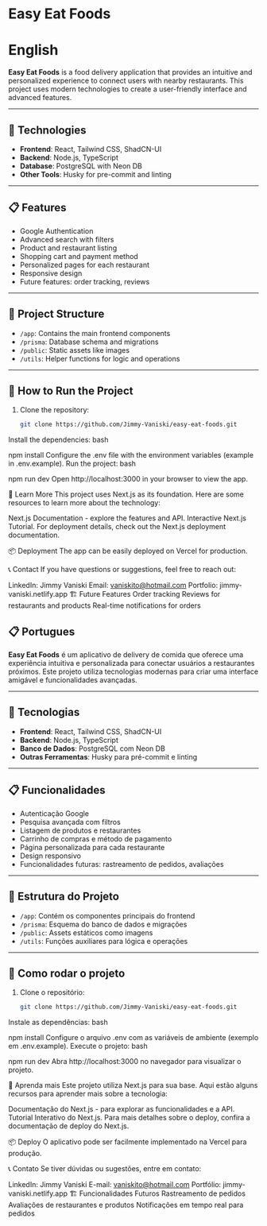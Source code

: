 # Easy Eat Foods

# English

**Easy Eat Foods** is a food delivery application that provides an intuitive and personalized experience to connect users with nearby restaurants. This project uses modern technologies to create a user-friendly interface and advanced features.

---

## 🚀 Technologies

- **Frontend**: React, Tailwind CSS, ShadCN-UI
- **Backend**: Node.js, TypeScript
- **Database**: PostgreSQL with Neon DB
- **Other Tools**: Husky for pre-commit and linting

---

## 📋 Features

- Google Authentication
- Advanced search with filters
- Product and restaurant listing
- Shopping cart and payment method
- Personalized pages for each restaurant
- Responsive design
- Future features: order tracking, reviews

---

## 📂 Project Structure

- `/app`: Contains the main frontend components
- `/prisma`: Database schema and migrations
- `/public`: Static assets like images
- `/utils`: Helper functions for logic and operations

---

## 🔧 How to Run the Project

1. Clone the repository:
   ```bash
   git clone https://github.com/Jimmy-Vaniski/easy-eat-foods.git
Install the dependencies:
bash

npm install
Configure the .env file with the environment variables (example in .env.example).
Run the project:
bash

npm run dev
Open http://localhost:3000 in your browser to view the app.

📖 Learn More
This project uses Next.js as its foundation. Here are some resources to learn more about the technology:

Next.js Documentation - explore the features and API.
Interactive Next.js Tutorial.
For deployment details, check out the Next.js deployment documentation.

📦 Deployment
The app can be easily deployed on Vercel for production.

📞 Contact
If you have questions or suggestions, feel free to reach out:

LinkedIn: Jimmy Vaniski
Email: vaniskito@hotmail.com
Portfolio: jimmy-vaniski.netlify.app
🏗️ Future Features
Order tracking
Reviews for restaurants and products
Real-time notifications for orders


## 📋 Portugues

**Easy Eat Foods** é um aplicativo de delivery de comida que oferece uma experiência intuitiva e personalizada para conectar usuários a restaurantes próximos. Este projeto utiliza tecnologias modernas para criar uma interface amigável e funcionalidades avançadas.

---

## 🚀 Tecnologias

- **Frontend**: React, Tailwind CSS, ShadCN-UI
- **Backend**: Node.js, TypeScript
- **Banco de Dados**: PostgreSQL com Neon DB
- **Outras Ferramentas**: Husky para pré-commit e linting

---

## 📋 Funcionalidades

- Autenticação Google
- Pesquisa avançada com filtros
- Listagem de produtos e restaurantes
- Carrinho de compras e método de pagamento
- Página personalizada para cada restaurante
- Design responsivo
- Funcionalidades futuras: rastreamento de pedidos, avaliações

---

## 📂 Estrutura do Projeto

- `/app`: Contém os componentes principais do frontend
- `/prisma`: Esquema do banco de dados e migrações
- `/public`: Assets estáticos como imagens
- `/utils`: Funções auxiliares para lógica e operações

---

## 🔧 Como rodar o projeto

1. Clone o repositório:
   ```bash
   git clone https://github.com/Jimmy-Vaniski/easy-eat-foods.git
Instale as dependências:
bash

npm install
Configure o arquivo .env com as variáveis de ambiente (exemplo em .env.example).
Execute o projeto:
bash

npm run dev
Abra http://localhost:3000 no navegador para visualizar o projeto.

📖 Aprenda mais
Este projeto utiliza Next.js para sua base. Aqui estão alguns recursos para aprender mais sobre a tecnologia:

Documentação do Next.js - para explorar as funcionalidades e a API.
Tutorial Interativo do Next.js.
Para mais detalhes sobre o deploy, confira a documentação de deploy do Next.js.

📦 Deploy
O aplicativo pode ser facilmente implementado na Vercel para produção.

📞 Contato
Se tiver dúvidas ou sugestões, entre em contato:

LinkedIn: Jimmy Vaniski
E-mail: vaniskito@hotmail.com
Portfólio: jimmy-vaniski.netlify.app
🏗️ Funcionalidades Futuros
Rastreamento de pedidos
Avaliações de restaurantes e produtos
Notificações em tempo real para pedidos
